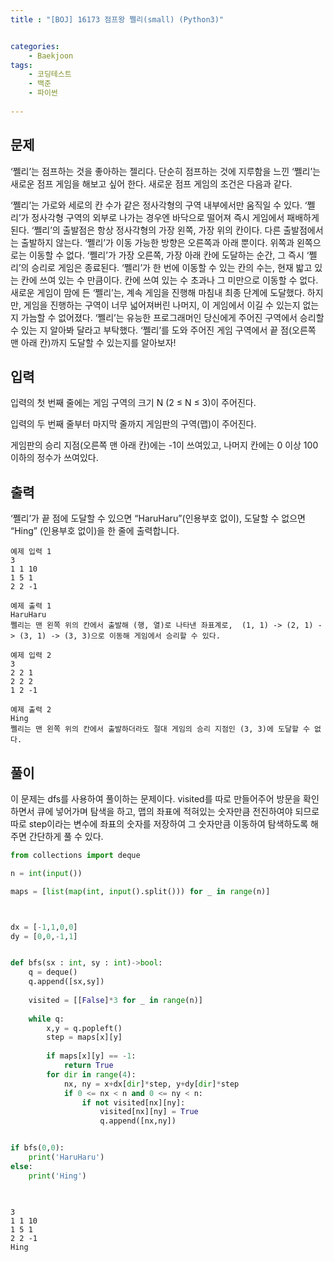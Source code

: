 ```yaml
---
title : "[BOJ] 16173 점프왕 쩰리(small) (Python3)"


categories:
    - Baekjoon
tags:
    - 코딩테스트
    - 백준
    - 파이썬
    
---
```






## 문제
‘쩰리’는 점프하는 것을 좋아하는 젤리다. 단순히 점프하는 것에 지루함을 느낀 ‘쩰리’는 새로운 점프 게임을 해보고 싶어 한다. 새로운 점프 게임의 조건은 다음과 같다.

‘쩰리’는 가로와 세로의 칸 수가 같은 정사각형의 구역 내부에서만 움직일 수 있다. ‘쩰리’가 정사각형 구역의 외부로 나가는 경우엔 바닥으로 떨어져 즉시 게임에서 패배하게 된다.
‘쩰리’의 출발점은 항상 정사각형의 가장 왼쪽, 가장 위의 칸이다. 다른 출발점에서는 출발하지 않는다.
‘쩰리’가 이동 가능한 방향은 오른쪽과 아래 뿐이다. 위쪽과 왼쪽으로는 이동할 수 없다.
‘쩰리’가 가장 오른쪽, 가장 아래 칸에 도달하는 순간, 그 즉시 ‘쩰리’의 승리로 게임은 종료된다.
‘쩰리’가 한 번에 이동할 수 있는 칸의 수는, 현재 밟고 있는 칸에 쓰여 있는 수 만큼이다. 칸에 쓰여 있는 수 초과나 그 미만으로 이동할 수 없다.
새로운 게임이 맘에 든 ‘쩰리’는, 계속 게임을 진행해 마침내 최종 단계에 도달했다. 하지만, 게임을 진행하는 구역이 너무 넓어져버린 나머지, 이 게임에서 이길 수 있는지 없는지 가늠할 수 없어졌다. ‘쩰리’는 유능한 프로그래머인 당신에게 주어진 구역에서 승리할 수 있는 지 알아봐 달라고 부탁했다. ‘쩰리’를 도와 주어진 게임 구역에서 끝 점(오른쪽 맨 아래 칸)까지 도달할 수 있는지를 알아보자!

## 입력
입력의 첫 번째 줄에는 게임 구역의 크기 N (2 ≤ N ≤ 3)이 주어진다.

입력의 두 번째 줄부터 마지막 줄까지 게임판의 구역(맵)이 주어진다.

게임판의 승리 지점(오른쪽 맨 아래 칸)에는 -1이 쓰여있고, 나머지 칸에는 0 이상 100 이하의 정수가 쓰여있다.

## 출력
‘쩰리’가 끝 점에 도달할 수 있으면 “HaruHaru”(인용부호 없이), 도달할 수 없으면 “Hing” (인용부호 없이)을 한 줄에 출력합니다.

```
예제 입력 1  
3
1 1 10
1 5 1
2 2 -1

예제 출력 1  
HaruHaru
쩰리는 맨 왼쪽 위의 칸에서 출발해 (행, 열)로 나타낸 좌표계로,  (1, 1) -> (2, 1) -> (3, 1) -> (3, 3)으로 이동해 게임에서 승리할 수 있다.

예제 입력 2  
3
2 2 1
2 2 2
1 2 -1

예제 출력 2  
Hing
쩰리는 맨 왼쪽 위의 칸에서 출발하더라도 절대 게임의 승리 지점인 (3, 3)에 도달할 수 없다.
```


## 풀이

이 문제는 dfs를 사용하여 풀이하는 문제이다.
visited를 따로 만들어주어 방문을 확인하면서 큐에 넣어가며 탐색을 하고,
맵의 좌표에 적혀있는 숫자만큼 전진하여야 되므로 따로 step이라는 변수에 좌표의 숫자를 저장하여 그 숫자만큼 이동하여 탐색하도록 해주면 간단하게 풀 수 있다.




```python
from collections import deque

n = int(input())

maps = [list(map(int, input().split())) for _ in range(n)]



dx = [-1,1,0,0]
dy = [0,0,-1,1]


def bfs(sx : int, sy : int)->bool:
    q = deque()
    q.append([sx,sy])
    
    visited = [[False]*3 for _ in range(n)]
    
    while q:
        x,y = q.popleft()
        step = maps[x][y]
        
        if maps[x][y] == -1:
            return True
        for dir in range(4):
            nx, ny = x+dx[dir]*step, y+dy[dir]*step
            if 0 <= nx < n and 0 <= ny < n:
                if not visited[nx][ny]:
                    visited[nx][ny] = True
                    q.append([nx,ny])


if bfs(0,0):
    print('HaruHaru')
else:
    print('Hing')

    

```

    3 
    1 1 10
    1 5 1
    2 2 -1
    Hing


